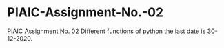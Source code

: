 # PIAIC-Assignment-No.-02
PIAIC Assignment No. 02 Different functions of python the last date is 30-12-2020.
